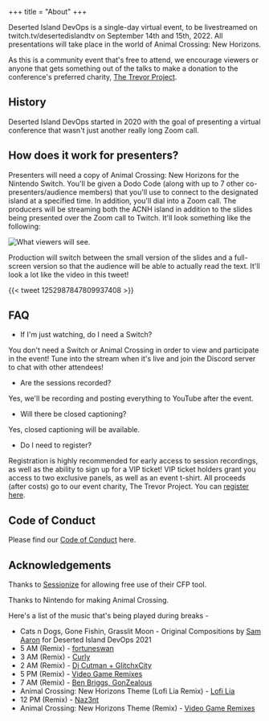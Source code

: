 +++
title = "About"
+++

Deserted Island DevOps is a single-day virtual event, to be livestreamed on
twitch.tv/desertedislandtv on September 14th and 15th, 2022. 
All presentations will take place in the world of Animal Crossing: New Horizons.

As this is a community event that's free to attend, we encourage viewers or anyone that gets something out of the talks to make a donation to the conference's preferred charity, [The Trevor Project](https://www.thetrevorproject.org/). 

## History

Deserted Island DevOps started in 2020 with the goal of presenting a virtual conference that wasn't just another really long Zoom call. 

## How does it work for presenters?

Presenters will need a copy of Animal Crossing: New Horizons for the Nintendo Switch. You'll be given a Dodo Code (along with up to 7 other co-presenters/audience members) that you'll use to connect to the designated island at a specified time. In addition, you'll dial into a Zoom call. The producers will be streaming both the ACNH island in addition to the slides being presented over the Zoom call to Twitch. It'll look something like the following:

![What viewers will see.](/images/stream_example.jpg)

Production will switch between the small version of the slides and a full-screen version so that the audience will be able to actually read the text. It'll look a lot like the video in this tweet!

{{< tweet 1252987847809937408 >}}

## FAQ

* If I'm just watching, do I need a Switch?

You don't need a Switch or Animal Crossing in order to view and participate in the event! Tune into the stream when it's live and join the Discord server to chat with other attendees!

* Are the sessions recorded?

Yes, we'll be recording and posting everything to YouTube after the event.

* Will there be closed captioning?

Yes, closed captioning will be available.

* Do I need to register?

Registration is highly recommended for early access to session recordings, as
well as the ability to sign up for a VIP ticket! VIP ticket holders grant you
access to two exclusive panels, as well as an event t-shirt. All proceeds (after
costs) go to our event charity, The Trevor Project. You can [register here](/mailing-list).

## Code of Conduct

Please find our [Code of Conduct](/coc) here. 

## Acknowledgements

Thanks to [Sessionize](https://sessionize.com) for allowing free use of their CFP tool.

Thanks to Nintendo for making Animal Crossing.

Here's a list of the music that's being played during breaks -

* Cats n Dogs, Gone Fishin, Grasslit Moon - Original Compositions by [Sam Aaron](http://sam.aaron.name/) for Deserted Island DevOps 2021
* 5 AM (Remix) - [fortuneswan](https://www.youtube.com/watch?v=gV8KOFT831k)
* 3 AM (Remix) - [Curly](https://www.youtube.com/watch?v=vVEfKS5hlnU)
* 2 AM (Remix) - [Dj Cutman + GlitchxCity](https://www.youtube.com/watch?v=stvu6bT1nOU)
* 5 PM (Remix) - [Video Game Remixes](https://www.youtube.com/watch?v=ag-T0R8fYxk)
* 7 AM (Remix) - [Ben Briggs, GonZealous](https://www.youtube.com/watch?v=NE6OFC0bFjU)
* Animal Crossing: New Horizons Theme (Lofi Lia Remix) - [Lofi Lia](https://www.youtube.com/watch?v=vj3qfZo5SUQ)
* 12 PM (Remix) - [Naz3nt](https://www.youtube.com/watch?v=fZ-ax0Hw8ag)
* Animal Crossing: New Horizons Theme (Remix) - [Video Game Remixes](https://www.youtube.com/watch?v=Nh4S06pPWMg)


